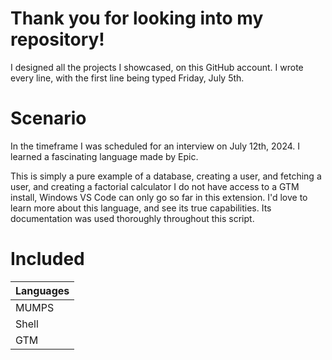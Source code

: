 # Thank you for looking into my repository!
I designed all the projects I showcased, on this GitHub account. I wrote every line, with the first line being typed Friday, July 5th.

# Scenario 

In the timeframe I was scheduled for an interview on July 12th, 2024. I learned a fascinating language made by Epic.

This is simply a pure example of a database, creating a user, and fetching a user, and creating a factorial calculator
I do not have access to a GTM install, Windows VS Code can only go so far in this extension.
I'd love to learn more about this language, and see its true capabilities. Its documentation was used thoroughly throughout this script.


# Included

| Languages |
|-----------|
| MUMPS     |
| Shell     |
| GTM       |


